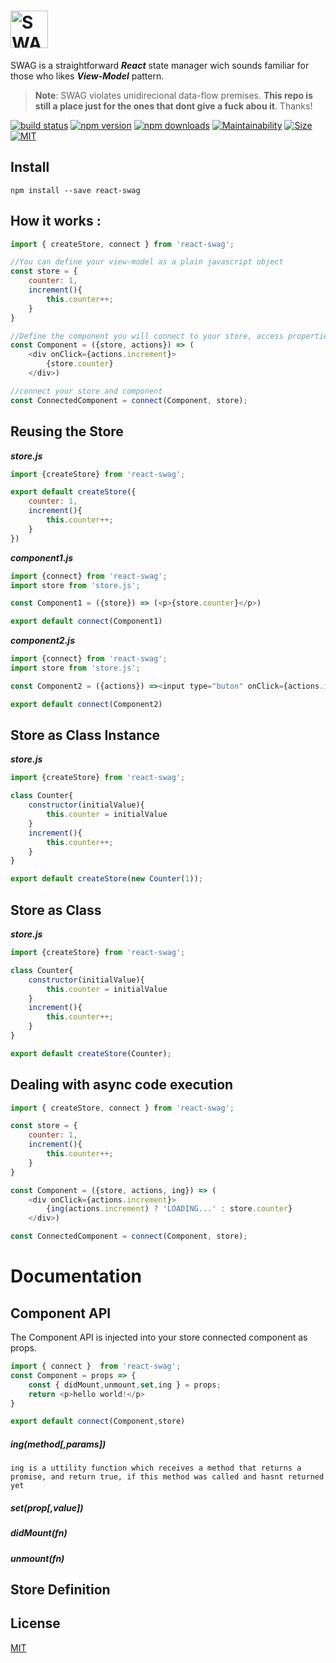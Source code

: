 
# <img src='https://i.imgur.com/Z74bS7R.png' height='60' alt='SWAG Logo' aria-label='redux.js.org' />

SWAG is a straightforward ***React*** state manager wich sounds familiar for those who likes ***View-Model*** pattern.

> **Note**: SWAG violates unidirecional data-flow premises.
**This repo is still a place just for the ones that dont give a fuck abou it**. Thanks!

[![build status](https://img.shields.io/travis/guisouza/react-swag/master.svg?color=%23ee1958&logoColor=%23ee1958)](https://travis-ci.org/guisouza/react-swag/
)
[![npm version](https://img.shields.io/npm/v/react-swag.svg?color=%23ee1958&logoColor=%23ee1958)](https://www.npmjs.com/package/react-swag)
[![npm downloads](https://img.shields.io/npm/dm/react-swag.svg?color=%23ee1958&logoColor=%23ee1958)](https://www.npmjs.com/package/react-swag)
[![Maintainability](https://img.shields.io/codeclimate/maintainability/guisouza/react-swag?color=%23ee1958&logoColor=%23ee1958)](https://codeclimate.com/github/guisouza/react-swag)
[![Size](https://img.shields.io/bundlephobia/minzip/react-swag?color=%23ee1958&label=gzip%20size)]()
[![MIT](https://img.shields.io/github/license/guisouza/react-swag?color=ee1958)]()


## Install
```
npm install --save react-swag
```

## How it works : 
```javascript
import { createStore, connect } from 'react-swag';

//You can define your view-model as a plain javascript object
const store = {
    counter: 1,
    increment(){
        this.counter++;
    }
}

//Define the component you will connect to your store, access properties from store and methods from actions
const Component = ({store, actions}) => (
    <div onClick={actions.increment}>
        {store.counter}
    </div>)

//connect your store and component
const ConnectedComponent = connect(Component, store);
```

## Reusing the Store

***store.js***
```javascript
import {createStore} from 'react-swag';

export default createStore({
    counter: 1,
    increment(){
        this.counter++;
    }
})
```

***component1.js***
```javascript
import {connect} from 'react-swag';
import store from 'store.js';

const Component1 = ({store}) => (<p>{store.counter}</p>)

export default connect(Component1)
```

***component2.js***
```javascript
import {connect} from 'react-swag';
import store from 'store.js';

const Component2 = ({actions}) =><input type="buton" onClick={actions.increment} />

export default connect(Component2)
```

## Store as Class Instance

***store.js***
```javascript
import {createStore} from 'react-swag';

class Counter{
    constructor(initialValue){
        this.counter = initialValue
    }
    increment(){
        this.counter++;
    }
}

export default createStore(new Counter(1));
```

## Store as Class

***store.js***
```javascript
import {createStore} from 'react-swag';

class Counter{
    constructor(initialValue){
        this.counter = initialValue
    }
    increment(){
        this.counter++;
    }
}

export default createStore(Counter);
```

## Dealing with async code execution

```javascript
import { createStore, connect } from 'react-swag';

const store = {
    counter: 1,
    increment(){
        this.counter++;
    }
}

const Component = ({store, actions, ing}) => (
    <div onClick={actions.increment}>
        {ing(actions.increment) ? 'LOADING...' : store.counter}
    </div>)

const ConnectedComponent = connect(Component, store);
```

# Documentation

## Component API

The Component API is injected into your store connected component as props.

```javascript
import { connect }  from 'react-swag';
const Component = props => {
    const { didMount,unmount,set,ing } = props;
    return <p>hello world!</p>
}

export default connect(Component,store)

```

##### ing(method[,params])
    ing is a uttility function which receives a method that returns a promise, and return true, if this method was called and hasnt returned yet



##### set(prop[,value])

##### didMount(fn)

##### unmount(fn)

## Store Definition


## License

[MIT](LICENSE.md)